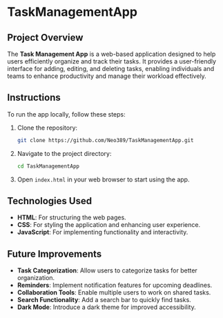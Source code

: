 # TaskManagementApp

## Project Overview
The **Task Management App** is a web-based application designed to help users efficiently organize and track their tasks. It provides a user-friendly interface for adding, editing, and deleting tasks, enabling individuals and teams to enhance productivity and manage their workload effectively.

## Instructions
To run the app locally, follow these steps:
1. Clone the repository:
   ```bash
   git clone https://github.com/Neo389/TaskManagementApp.git
   ```
2. Navigate to the project directory:
   ```bash
   cd TaskManagementApp
   ```
3. Open `index.html` in your web browser to start using the app.

## Technologies Used
- **HTML**: For structuring the web pages.
- **CSS**: For styling the application and enhancing user experience.
- **JavaScript**: For implementing functionality and interactivity.

## Future Improvements
- **Task Categorization**: Allow users to categorize tasks for better organization.
- **Reminders**: Implement notification features for upcoming deadlines.
- **Collaboration Tools**: Enable multiple users to work on shared tasks.
- **Search Functionality**: Add a search bar to quickly find tasks.
- **Dark Mode**: Introduce a dark theme for improved accessibility.

